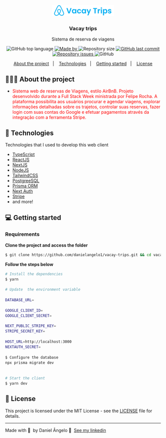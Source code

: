 <h1 align="center">
	<img alt="Logo" src="./public/logo.png" width="200px" />

</h1>

<h3 align="center">
Vacay trips
</h3>

<p align="center">Sistema de reserva de viagens</p>

<p align="center">
  <img alt="GitHub top language" src="https://img.shields.io/github/languages/top/danielangelo1/vacay-trips">

  <a href="https://www.linkedin.com/in/daniel%C3%A2ngelo/">
    <img alt="Made by" src="https://img.shields.io/badge/made%20by-Daniel%20Ângelo-gree">
  </a>
  
  <img alt="Repository size" src="https://img.shields.io/github/repo-size/danielangelo1/vacay-trips">
  
  <a href="https://github.com/danielangelo1/vacay-trips/commits/master">
    <img alt="GitHub last commit" src="https://img.shields.io/github/last-commit/danielangelo1/vacay-trips">
  </a>
  
  <a href="https://github.com/danielangelo1/vacay-trips/issues">
    <img alt="Repository issues" src="https://img.shields.io/github/issues/danielangelo1/vacay-trips">
  </a>
  
  <img alt="GitHub" src="https://img.shields.io/github/license/danielangelo1/vacay-trips">
</p>

<p align="center">
  <a href="#-about-the-project">About the project</a>&nbsp;&nbsp;&nbsp;|&nbsp;&nbsp;&nbsp;
  <a href="#-technologies">Technologies</a>&nbsp;&nbsp;&nbsp;|&nbsp;&nbsp;&nbsp;
  <a href="#-getting-started">Getting started</a>&nbsp;&nbsp;&nbsp;|&nbsp;&nbsp;&nbsp;
  <a href="#-license">License</a>
</p>

## 👨🏻‍💻 About the project

- <p style="color: red;">Sistema web de reservas de Viagens, estilo AirBnB. Projeto desenvolvido durante a Full Stack Week ministrada por Felipe Rocha. A plataforma possibilita aos usuários procurar e agendar viagens, explorar informações detalhadas sobre os trajetos, controlar suas reservas, fazer login com suas contas do Google e efetuar pagamentos através da integração com a ferramenta Stripe.</p>

## 🚀 Technologies

Technologies that I used to develop this web client

- [TypeScript](https://www.typescriptlang.org/)
- [ReactJS](https://reactjs.org/)
- [NextJS](https://nextjs.org/)
- [NodeJS](https://nodejs.org/en)
- [TailwindCSS](https://tailwindcss.com/)
- [PostgreeSQL](https://www.postgresql.org/)
- [Prisma ORM](https://www.prisma.io/)
- [Next Auth](https://next-auth.js.org/)
- [Stripe](https://stripe.com/)
- and more!

## 💻 Getting started

### Requirements


**Clone the project and access the folder**

```bash
$ git clone https://github.com/danielangelo1/vacay-trips.git && cd vacay-trips
```

**Follow the steps below**

```bash
# Install the dependencies
$ yarn

# Update  the environment variable

DATABASE_URL=

GOOGLE_CLIENT_ID=
GOOGLE_CLIENT_SECRET=

NEXT_PUBLIC_STRIPE_KEY=
STRIPE_SECRET_KEY=

HOST_URL=http://localhost:3000
NEXTAUTH_SECRET=

$ Configure the database
npx prisma migrate dev


# Start the client
$ yarn dev

```


## 📝 License

This project is licensed under the MIT License - see the [LICENSE](LICENSE.txt) file for details.

---

Made with 💜 &nbsp;by Daniel Ângelo 👋 &nbsp;[See my linkedin](https://www.linkedin.com/in/daniel%C3%A2ngelo/)
